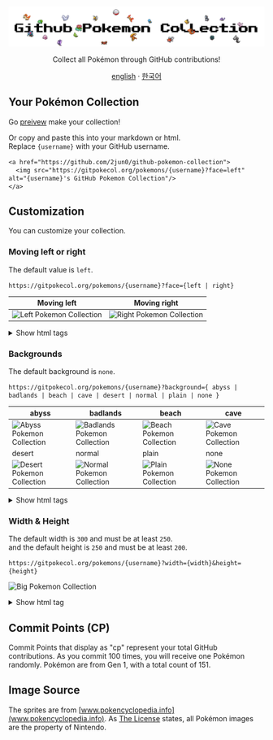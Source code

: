 <div align="center">
  <picture>
    <source media="(prefers-color-scheme: dark)" srcset="/docs/logo-white.png">
    <source media="(prefers-color-scheme: light)" srcset="/docs/logo.png">
    <img alt="logo" src="/docs/logo.png"/>
  </picture>
  <p align="center">Collect all Pokémon through GitHub contributions!</p>
</div>
<div align="center">
    <a href="/README.md">english</a> · <a href="/docs/README_kr.md">한국어</a>
</div>

## Your Pokémon Collection

Go [preivew](https://gitpokecol.org/static/preview.html) make your collection!

Or copy and paste this into your markdown or html.  
Replace `{username}` with your GitHub username.

```
<a href="https://github.com/2jun0/github-pokemon-collection">
  <img src="https://gitpokecol.org/pokemons/{username}?face=left" alt="{username}'s GitHub Pokemon Collection"/>
</a>
```

## Customization

You can customize your collection.

### Moving left or right

The default value is `left`.

```
https://gitpokecol.org/pokemons/{username}?face={left | right}
```

| Moving left                                                                 | Moving right                                                                  |
| --------------------------------------------------------------------------- | ----------------------------------------------------------------------------- |
| ![Left Pokemon Collection](https://gitpokecol.org/pokemons/2jun0?face=left) | ![Right Pokemon Collection](https://gitpokecol.org/pokemons/2jun0?face=right) |

<details>
  <summary>Show html tags</summary>
  <div>

    # Moving left
    <a href="https://github.com/2jun0/github-pokemon-collection">
      <img src="https://gitpokecol.org/pokemons/{username}?face=left" alt="{username}'s GitHub Pokemon Collection"/>
    </a>
    # Moving right
    <a href="https://github.com/2jun0/github-pokemon-collection">
      <img src="https://gitpokecol.org/pokemons/{username}?face=right" alt="{username}'s GitHub Pokemon Collection"/>
    </a>

  </div>
</details>

### Backgrounds

The default background is `none`.

```
https://gitpokecol.org/pokemons/{username}?background={ abyss | badlands | beach | cave | desert | normal | plain | none }
```

| abyss                                                                                 | badlands                                                                                  | beach                                                                               | cave                                                                              |
| ------------------------------------------------------------------------------------- | ----------------------------------------------------------------------------------------- | ----------------------------------------------------------------------------------- | --------------------------------------------------------------------------------- |
| ![Abyss Pokemon Collection](https://gitpokecol.org/pokemons/2jun0?background=abyss)   | ![Badlands Pokemon Collection](https://gitpokecol.org/pokemons/2jun0?background=badlands) | ![Beach Pokemon Collection](https://gitpokecol.org/pokemons/2jun0?background=beach) | ![Cave Pokemon Collection](https://gitpokecol.org/pokemons/2jun0?background=cave) |
| desert                                                                                | normal                                                                                    | plain                                                                               | none                                                                              |
| ![Desert Pokemon Collection](https://gitpokecol.org/pokemons/2jun0?background=desert) | ![Normal Pokemon Collection](https://gitpokecol.org/pokemons/2jun0?background=normal)     | ![Plain Pokemon Collection](https://gitpokecol.org/pokemons/2jun0?background=plain) | ![None Pokemon Collection](https://gitpokecol.org/pokemons/2jun0?background=none) |

<details>
  <summary>Show html tags</summary>
  <div>

    # Background abyss
    <a href="https://github.com/2jun0/github-pokemon-collection">
      <img src="https://gitpokecol.org/pokemons/{username}?background=abyss" alt="{username}'s GitHub Pokemon Collection"/>
    </a>
    # Background badlands
    <a href="https://github.com/2jun0/github-pokemon-collection">
      <img src="https://gitpokecol.org/pokemons/{username}?background=badlands" alt="{username}'s GitHub Pokemon Collection"/>
    </a>
    # Background beach
    <a href="https://github.com/2jun0/github-pokemon-collection">
      <img src="https://gitpokecol.org/pokemons/{username}?background=beach" alt="{username}'s GitHub Pokemon Collection"/>
    </a>
    # Background cave
    <a href="https://github.com/2jun0/github-pokemon-collection">
      <img src="https://gitpokecol.org/pokemons/{username}?background=cave" alt="{username}'s GitHub Pokemon Collection"/>
    </a>
    # Background desert
    <a href="https://github.com/2jun0/github-pokemon-collection">
      <img src="https://gitpokecol.org/pokemons/{username}?background=desert" alt="{username}'s GitHub Pokemon Collection"/>
    </a>
    # Background normal
    <a href="https://github.com/2jun0/github-pokemon-collection">
      <img src="https://gitpokecol.org/pokemons/{username}?background=normal" alt="{username}'s GitHub Pokemon Collection"/>
    </a>
    # Background plain
    <a href="https://github.com/2jun0/github-pokemon-collection">
      <img src="https://gitpokecol.org/pokemons/{username}?background=plain" alt="{username}'s GitHub Pokemon Collection"/>
    </a>
    # Background none
    <a href="https://github.com/2jun0/github-pokemon-collection">
      <img src="https://gitpokecol.org/pokemons/{username}?background=none" alt="{username}'s GitHub Pokemon Collection"/>
    </a>

  </div>
</details>

### Width & Height

The default width is `300` and must be at least `250`.  
and the default height is `250` and must be at least `200`.

```
https://gitpokecol.org/pokemons/{username}?width={width}&height={height}
```

![Big Pokemon Collection](https://gitpokecol.org/pokemons/2jun0?width=500&height=300)

<details>
  <summary>Show html tag</summary>
  <div>

    <a href="https://github.com/2jun0/github-pokemon-collection">
      <img src="https://gitpokecol.org/pokemons/{username}?width=500&height=300" alt="{username}'s GitHub Pokemon Collection"/>
    </a>

  </div>
</details>

## Commit Points (CP)

Commit Points that display as "cp" represent your total GitHub contributions.
As you commit 100 times, you will receive one Pokémon randomly.
Pokémon are from Gen 1, with a total count of 151.

## Image Source

The sprites are from [www.pokencyclopedia.info](www.pokencyclopedia.info).
As [The License](/LICENSE.md) states, all Pokémon images are the property of Nintendo.
